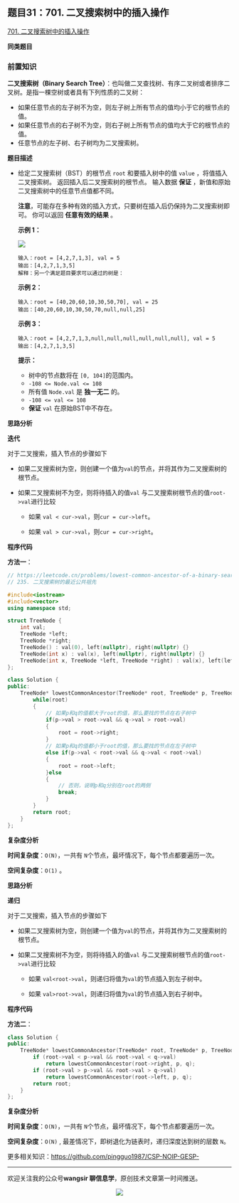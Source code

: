## 题目31：701. 二叉搜索树中的插入操作

[701. 二叉搜索树中的插入操作](https://leetcode.cn/problems/insert-into-a-binary-search-tree/)

**同类题目**



### 前置知识

**二叉搜索树（Binary Search Tree）**：也叫做二叉查找树、有序二叉树或者排序二叉树。是指一棵空树或者具有下列性质的二叉树：

- 如果任意节点的左子树不为空，则左子树上所有节点的值均小于它的根节点的值。
- 如果任意节点的右子树不为空，则右子树上所有节点的值均大于它的根节点的值。
- 任意节点的左子树、右子树均为二叉搜索树。

**题目描述**

- 给定二叉搜索树（BST）的根节点 `root` 和要插入树中的值 `value` ，将值插入二叉搜索树。 返回插入后二叉搜索树的根节点。 输入数据 **保证** ，新值和原始二叉搜索树中的任意节点值都不同。

  **注意**，可能存在多种有效的插入方式，只要树在插入后仍保持为二叉搜索树即可。 你可以返回 **任意有效的结果** 。

   

  **示例 1：**

  <img src ="https://cdn.jsdelivr.net/gh/pingguo1987/CSP-NOIP-GESP-/image/pic/二叉树/二叉树_题目31：701. 二叉搜索树中的插入操作/insertbst.jpg" />

  ```
  输入：root = [4,2,7,1,3], val = 5
  输出：[4,2,7,1,3,5]
  解释：另一个满足题目要求可以通过的树是：
  ```

  **示例 2：**

  ```
  输入：root = [40,20,60,10,30,50,70], val = 25
  输出：[40,20,60,10,30,50,70,null,null,25]
  ```

  **示例 3：**

  ```
  输入：root = [4,2,7,1,3,null,null,null,null,null,null], val = 5
  输出：[4,2,7,1,3,5]
  ```

   

  **提示：**

  - 树中的节点数将在 `[0, 104]`的范围内。
  - `-108 <= Node.val <= 108`
  - 所有值 `Node.val` 是 **独一无二** 的。
  - `-108 <= val <= 108`
  - **保证** `val` 在原始BST中不存在。

**思路分析**

**迭代**

对于二叉搜索，插入节点的步骤如下

- 如果二叉搜索树为空，则创建一个值为` val `的节点，并将其作为二叉搜索树的根节点。

- 如果二叉搜索树不为空，则将待插入的值`val` 与二叉搜索树根节点的值`root->val`进行比较

  - 如果 `val < cur->val`，则`cur = cur->left`。

  - 如果 `val > cur->val`，则`cur = cur->right`。



**程序代码**

**方法一**：

```c++
// https://leetcode.cn/problems/lowest-common-ancestor-of-a-binary-search-tree/description/
// 235. 二叉搜索树的最近公共祖先

#include<iostream>
#include<vector>
using namespace std;

struct TreeNode {
    int val;
    TreeNode *left;
    TreeNode *right;
    TreeNode() : val(0), left(nullptr), right(nullptr) {}
    TreeNode(int x) : val(x), left(nullptr), right(nullptr) {}
    TreeNode(int x, TreeNode *left, TreeNode *right) : val(x), left(left), right(right) {}
};

class Solution {
public:
    TreeNode* lowestCommonAncestor(TreeNode* root, TreeNode* p, TreeNode* q) {
        while(root)
        {	
            // 如果p和q的值都大于root的值，那么要找的节点在右子树中 
            if(p->val > root->val && q->val > root->val)
            {
                root = root->right;
            }
            // 如果p和q的值都小于root的值，那么要找的节点在左子树中 
            else if(p->val < root->val && q->val < root->val)
            {
                root = root->left;
            }else
            {
                // 否则，说明p和q分别在root的两侧
                break;
            }
        }
        return root;
    }
};
```

**复杂度分析**

**时间复杂度**：`O(N)`，一共有 `N`个节点，最坏情况下，每个节点都要遍历一次。

**空间复杂度**：`O(1)` 。



**思路分析**

**递归**

对于二叉搜索，插入节点的步骤如下

- 如果二叉搜索树为空，则创建一个值为` val `的节点，并将其作为二叉搜索树的根节点。

- 如果二叉搜索树不为空，则将待插入的值`val` 与二叉搜索树根节点的值`root->val`进行比较

  - 如果 `val<root->val`，则递归将值为` val `的节点插入到左子树中。

  - 如果 `val>root->val`，则递归将值为` val `的节点插入到右子树中。

**程序代码**

**方法二**：

```c++
class Solution {
public:
    TreeNode* lowestCommonAncestor(TreeNode* root, TreeNode* p, TreeNode* q) {
        if (root->val < p->val && root->val < q->val)
            return lowestCommonAncestor(root->right, p, q);
        if (root->val > p->val && root->val > q->val)
            return lowestCommonAncestor(root->left, p, q);
        return root;
    }
};
```



**复杂度分析**

**时间复杂度**：`O(N)`，一共有 `N`个节点，最坏情况下，每个节点都要遍历一次。

**空间复杂度**：`O(N)` , 最差情况下，即树退化为链表时，递归深度达到树的层数 `N`。



更多相关知识：https://github.com/pingguo1987/CSP-NOIP-GESP-

---

欢迎关注我的公众号**wangsir 聊信息学**，原创技术文章第一时间推送。

<center>
    <img src="https://cdn.jsdelivr.net/gh/pingguo1987/CSP-NOIP-GESP-/image/pic/公众号-扫码版.png">
</center>

